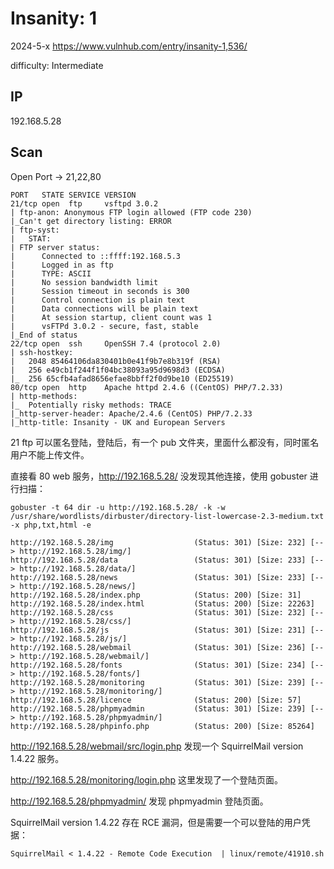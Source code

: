 # Insanity: 1

2024-5-x https://www.vulnhub.com/entry/insanity-1,536/

difficulty: Intermediate

## IP

192.168.5.28

## Scan

Open Port -> 21,22,80

```
PORT   STATE SERVICE VERSION
21/tcp open  ftp     vsftpd 3.0.2
| ftp-anon: Anonymous FTP login allowed (FTP code 230)
|_Can't get directory listing: ERROR
| ftp-syst:
|   STAT:
| FTP server status:
|      Connected to ::ffff:192.168.5.3
|      Logged in as ftp
|      TYPE: ASCII
|      No session bandwidth limit
|      Session timeout in seconds is 300
|      Control connection is plain text
|      Data connections will be plain text
|      At session startup, client count was 1
|      vsFTPd 3.0.2 - secure, fast, stable
|_End of status
22/tcp open  ssh     OpenSSH 7.4 (protocol 2.0)
| ssh-hostkey:
|   2048 85464106da830401b0e41f9b7e8b319f (RSA)
|   256 e49cb1f244f1f04bc38093a95d9698d3 (ECDSA)
|_  256 65cfb4afad8656efae8bbff2f0d9be10 (ED25519)
80/tcp open  http    Apache httpd 2.4.6 ((CentOS) PHP/7.2.33)
| http-methods:
|_  Potentially risky methods: TRACE
|_http-server-header: Apache/2.4.6 (CentOS) PHP/7.2.33
|_http-title: Insanity - UK and European Servers
```

21 ftp 可以匿名登陆，登陆后，有一个 pub 文件夹，里面什么都没有，同时匿名用户不能上传文件。

直接看 80 web 服务，http://192.168.5.28/ 没发现其他连接，使用 gobuster 进行扫描：

```
gobuster -t 64 dir -u http://192.168.5.28/ -k -w /usr/share/wordlists/dirbuster/directory-list-lowercase-2.3-medium.txt -x php,txt,html -e

http://192.168.5.28/img                  (Status: 301) [Size: 232] [--> http://192.168.5.28/img/]
http://192.168.5.28/data                 (Status: 301) [Size: 233] [--> http://192.168.5.28/data/]
http://192.168.5.28/news                 (Status: 301) [Size: 233] [--> http://192.168.5.28/news/]
http://192.168.5.28/index.php            (Status: 200) [Size: 31]
http://192.168.5.28/index.html           (Status: 200) [Size: 22263]
http://192.168.5.28/css                  (Status: 301) [Size: 232] [--> http://192.168.5.28/css/]
http://192.168.5.28/js                   (Status: 301) [Size: 231] [--> http://192.168.5.28/js/]
http://192.168.5.28/webmail              (Status: 301) [Size: 236] [--> http://192.168.5.28/webmail/]
http://192.168.5.28/fonts                (Status: 301) [Size: 234] [--> http://192.168.5.28/fonts/]
http://192.168.5.28/monitoring           (Status: 301) [Size: 239] [--> http://192.168.5.28/monitoring/]
http://192.168.5.28/licence              (Status: 200) [Size: 57]
http://192.168.5.28/phpmyadmin           (Status: 301) [Size: 239] [--> http://192.168.5.28/phpmyadmin/]
http://192.168.5.28/phpinfo.php          (Status: 200) [Size: 85264]
```

http://192.168.5.28/webmail/src/login.php 发现一个 SquirrelMail version 1.4.22 服务。

http://192.168.5.28/monitoring/login.php 这里发现了一个登陆页面。

http://192.168.5.28/phpmyadmin/ 发现 phpmyadmin 登陆页面。

SquirrelMail version 1.4.22 存在 RCE 漏洞，但是需要一个可以登陆的用户凭据：

```
SquirrelMail < 1.4.22 - Remote Code Execution  | linux/remote/41910.sh
```
